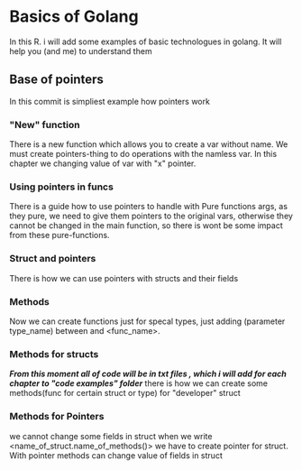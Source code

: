 # Basics of Golang
In this R. i will add some examples of basic technologues in golang. It will help you (and me) to understand them

## Base of pointers
In this commit is simpliest example how pointers work

### "New" function
There is a new function which allows you to create a var without name. We must create pointers-thing to do operations with the namless var. In this chapter we changing value of var with "x" pointer.

### Using pointers in funcs
There is a guide how to use pointers to handle with Pure functions args, as they pure, we need to give them pointers to the original vars, otherwise they cannot be changed in the main function, so there is wont be some impact from these pure-functions.

### Struct and pointers
There is how we can use pointers with structs and their fields

### Methods
Now we can create functions just for specal types, just adding (parameter type_name) between <func> and <func_name>.

### Methods for structs
***From this moment all of code will be in txt files , which i will add for each chapter to "code examples" folder***
there is how we can create some methods(func for certain struct or type) for "developer" struct

### Methods for Pointers
we cannot change some fields in struct when we write <name_of_struct.name_of_methods()> we have to create pointer for struct. With pointer methods can change value of fields in struct 
